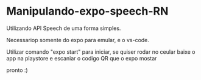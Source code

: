 # Manipulando-expo-speech-RN
Utilizando API Speech de uma forma simples.

Necessariop somente do expo para emular, e o vs-code.

Utilizar comando "expo start" para iniciar, se quiser rodar no ceular baixe o app na playstore e escaniar o codigo QR que o expo mostar

pronto :)
